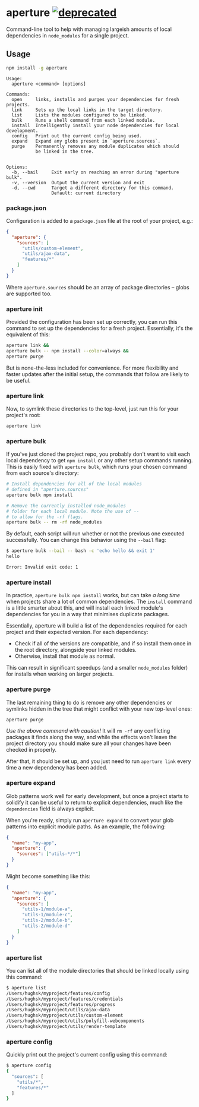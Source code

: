 # aperture  [![deprecated](https://img.shields.io/badge/stability-deprecated-red.svg?style=flat-square)](https://nodejs.org/api/documentation.html#documentation_stability_index)

Command-line tool to help with managing largeish amounts of local dependencies
in `node_modules` for a single project.

## Usage ##

``` bash
npm install -g aperture
```

```
Usage:
  aperture <command> [options]

Commands:
  open     links, installs and purges your dependencies for fresh projects.
  link     Sets up the local links in the target directory.
  list     Lists the modules configured to be linked.
  bulk     Runs a shell command from each linked module.
  install  Intelligently install your node dependencies for local development.
  config   Print out the current config being used.
  expand   Expand any globs present in `aperture.sources`.
  purge    Permanently removes any module duplicates which should
           be linked in the tree.


Options:
  -b, --bail     Exit early on reaching an error during "aperture bulk".
  -v, --version  Output the current version and exit
  -d, --cwd      Target a different directory for this command.
                 Default: current directory
```

### package.json ###

Configuration is added to a `package.json` file at the root of your project,
e.g.:

``` json
{
  "aperture": {
    "sources": [
      "utils/custom-element",
      "utils/ajax-data",
      "features/*"
    ]
  }
}
```

Where `aperture.sources` should be an array of package directories – globs are
supported too.

### aperture init ###

Provided the configuration has been set up correctly, you can run
this command to set up the dependencies for a fresh project. Essentially,
it's the equivalent of this:

``` bash
aperture link &&
aperture bulk -- npm install --color=always &&
aperture purge
```

But is none-the-less included for convenience. For more flexibility and faster
updates after the initial setup, the commands that follow are likely to be
useful.

### aperture link ###

Now, to symlink these directories to the top-level, just run this for your
project's root:

``` bash
aperture link
```

### aperture bulk ###

If you've just cloned the project repo, you probably don't want to visit
each local dependency to get `npm install` or any other setup commands running.
This is easily fixed with `aperture bulk`, which runs your chosen command from
each source's directory:

``` bash
# Install dependencies for all of the local modules
# defined in "aperture.sources"
aperture bulk npm install

# Remove the currently installed node_modules
# folder for each local module. Note the use of --
# to allow for the -rf flags.
aperture bulk -- rm -rf node_modules
```

By default, each script will run whether or not the previous one executed
successfully. You can change this behavior using the `--bail` flag:

``` bash
$ aperture bulk --bail -- bash -c 'echo hello && exit 1'
hello

Error: Invalid exit code: 1
```

### aperture install ###

In practice, `aperture bulk npm install` works, but can take *a long time*
when projects share a lot of common dependencies. The `install` command is
a little smarter about this, and will install each linked module's dependencies
for you in a way that minimises duplicate packages.

Essentially, aperture will build a list of the dependencies required for each
project and their expected version. For each dependency:

* Check if all of the versions are compatible, and if so install them once
  in the root directory, alongside your linked modules.
* Otherwise, install that module as normal.

This can result in significant speedups (and a smaller `node_modules` folder)
for installs when working on larger projects.

### aperture purge ###

The last remaining thing to do is remove any other dependencies or symlinks
hidden in the tree that might conflict with your new top-level ones:

``` bash
aperture purge
```

*Use the above command with caution!* It will `rm -rf` any conflicting
packages it finds along the way, and while the effects won't leave the project
directory you should make sure all your changes have been checked in properly.

After that, it should be set up, and you just need to run `aperture link`
every time a new dependency has been added.

### aperture expand ###

Glob patterns work well for early development, but once a project starts to
solidify it can be useful to return to explicit dependencies, much like
the `dependencies` field is always explicit.

When you're ready, simply run `aperture expand` to convert your glob patterns
into explicit module paths. As an example, the following:

``` json
{
  "name": "my-app",
  "aperture": {
    "sources": ["utils-*/*"]
  }
}
```

Might become something like this:

``` json
{
  "name": "my-app",
  "aperture": {
    "sources": [
      "utils-1/module-a",
      "utils-1/module-c",
      "utils-2/module-b",
      "utils-2/module-d"
    ]
  }
}
```

### aperture list ###

You can list all of the module directories that should be linked locally using
this command:

``` bash
$ aperture list
/Users/hughsk/myproject/features/config
/Users/hughsk/myproject/features/credentials
/Users/hughsk/myproject/features/progress
/Users/hughsk/myproject/utils/ajax-data
/Users/hughsk/myproject/utils/custom-element
/Users/hughsk/myproject/utils/polyfill-webcomponents
/Users/hughsk/myproject/utils/render-template
```

### aperture config ###

Quickly print out the project's current config using this command:

``` bash
$ aperture config
{
  "sources": [
    "utils/*",
    "features/*"
  ]
}
```
